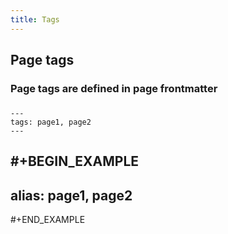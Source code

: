 ```yaml
---
title: Tags
---
```


## Page tags
### Page tags are defined in page frontmatter
###
```
---
tags: page1, page2
---
```
###
#+BEGIN_EXAMPLE
---
alias: page1, page2
---
#+END_EXAMPLE
